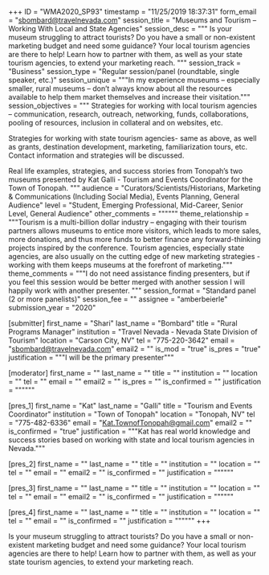 +++
ID = "WMA2020_SP93"
timestamp = "11/25/2019 18:37:31"
form_email = "sbombard@travelnevada.com"
session_title = "Museums and Tourism – Working With Local and State Agencies"
session_desc = """
Is your museum struggling to attract tourists?  Do you have a small or non-existent marketing budget and need some guidance?  Your local tourism agencies are there to help!  Learn how to partner with them, as well as your state tourism agencies, to extend your marketing reach.
"""
session_track = "Business"
session_type = "Regular session/panel (roundtable, single speaker, etc.)"
session_unique = """In my experience museums – especially smaller, rural museums – don’t always know about all the resources available to help them market themselves and increase their visitation."""
session_objectives = """
Strategies for working with local tourism agencies – communication, research, outreach, networking, funds, collaborations, pooling of resources, inclusion in collateral and on websites, etc.

Strategies for working with state tourism agencies- same as above, as well as grants, destination development, marketing, familiarization tours, etc.  Contact information and strategies will be discussed.

Real life examples, strategies, and success stories from Tonopah’s two museums presented by Kat Galli - Tourism and Events Coordinator for the Town of Tonopah.
"""
audience = "Curators/Scientists/Historians, Marketing & Communications (Including Social Media), Events Planning, General Audience"
level = "Student, Emerging Professional, Mid-Career, Senior Level, General Audience"
other_comments = """"""
theme_relationship = """Tourism is a multi-billion dollar industry – engaging with their tourism partners allows museums to entice more visitors, which leads to more sales, more donations, and thus more funds to better finance any forward-thinking projects inspired by the conference.  Tourism agencies, especially state agencies, are also usually on the cutting edge of new marketing strategies - working with them keeps museums at the forefront of marketing."""
theme_comments = """I do not need assistance finding presenters, but if you feel this session would be better merged with another session I will happily work with another presenter. """
session_format = "Standard panel (2 or more panelists)"
session_fee = ""
assignee = "amberbeierle"
submission_year = "2020"

[submitter]
first_name = "Shari"
last_name = "Bombard"
title = "Rural Programs Manager"
institution = "Travel Nevada - Nevada State Division of Tourism"
location = "Carson City, NV"
tel = "775-220-3642"
email = "sbombard@travelnevada.com"
email2 = ""
is_mod = "true"
is_pres = "true"
justification = """I will be the primary presenter"""

[moderator]
first_name = ""
last_name = ""
title = ""
institution = ""
location = ""
tel = ""
email = ""
email2 = ""
is_pres = ""
is_confirmed = ""
justification = """"""

[pres_1]
first_name = "Kat"
last_name = "Galli"
title = "Tourism and Events Coordinator"
institution = "Town of Tonopah"
location = "Tonopah, NV"
tel = "775-482-6336"
email = "Kat.TownofTonopah@gmail.com"
email2 = ""
is_confirmed = "true"
justification = """Kat has real world knowledge and success stories based on working with state and local tourism agencies in Nevada."""

[pres_2]
first_name = ""
last_name = ""
title = ""
institution = ""
location = ""
tel = ""
email = ""
email2 = ""
is_confirmed = ""
justification = """"""

[pres_3]
first_name = ""
last_name = ""
title = ""
institution = ""
location = ""
tel = ""
email = ""
email2 = ""
is_confirmed = ""
justification = """"""

[pres_4]
first_name = ""
last_name = ""
title = ""
institution = ""
location = ""
tel = ""
email = ""
is_confirmed = ""
justification = """"""
+++

Is your museum struggling to attract tourists?  Do you have a small or non-existent marketing budget and need some guidance?  Your local tourism agencies are there to help!  Learn how to partner with them, as well as your state tourism agencies, to extend your marketing reach.
